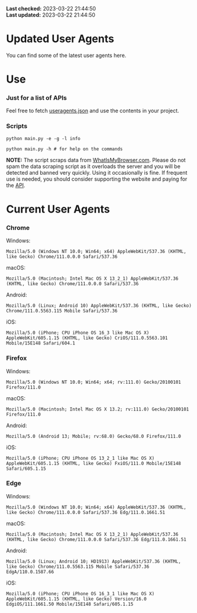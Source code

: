 **Last checked:** 2023-03-22 21:44:50  
**Last updated:** 2023-03-22 21:44:50  

# Updated User Agents
You can find some of the latest user agents here.

# Use

### Just for a list of APIs

Feel free to fetch [useragents.json](https://raw.githubusercontent.com/tmxkn1/UpdatedUserAgents/master/useragents.json) and use the contents in your project.

### Scripts

```
python main.py -e -g -l info

python main.py -h # for help on the commands
```
**NOTE:** The script scraps data from [WhatIsMyBrowser.com](https://www.whatismybrowser.com). Please do not spam the data scraping script as it overloads the server and you will be detected and banned very quickly. Using it occasionally is fine. If frequent use is needed, you should consider supporting the website and paying for the [API](https://developers.whatismybrowser.com/api/).

# Current User Agents
### Chrome

Windows:
```
Mozilla/5.0 (Windows NT 10.0; Win64; x64) AppleWebKit/537.36 (KHTML, like Gecko) Chrome/111.0.0.0 Safari/537.36
```

macOS:
```
Mozilla/5.0 (Macintosh; Intel Mac OS X 13_2_1) AppleWebKit/537.36 (KHTML, like Gecko) Chrome/111.0.0.0 Safari/537.36
```

Android:
```
Mozilla/5.0 (Linux; Android 10) AppleWebKit/537.36 (KHTML, like Gecko) Chrome/111.0.5563.115 Mobile Safari/537.36
```

iOS:
```
Mozilla/5.0 (iPhone; CPU iPhone OS 16_3 like Mac OS X) AppleWebKit/605.1.15 (KHTML, like Gecko) CriOS/111.0.5563.101 Mobile/15E148 Safari/604.1
```

### Firefox

Windows:
```
Mozilla/5.0 (Windows NT 10.0; Win64; x64; rv:111.0) Gecko/20100101 Firefox/111.0
```

macOS:
```
Mozilla/5.0 (Macintosh; Intel Mac OS X 13.2; rv:111.0) Gecko/20100101 Firefox/111.0
```

Android:
```
Mozilla/5.0 (Android 13; Mobile; rv:68.0) Gecko/68.0 Firefox/111.0
```

iOS:
```
Mozilla/5.0 (iPhone; CPU iPhone OS 13_2_1 like Mac OS X) AppleWebKit/605.1.15 (KHTML, like Gecko) FxiOS/111.0 Mobile/15E148 Safari/605.1.15
```

###  Edge

Windows:
```
Mozilla/5.0 (Windows NT 10.0; Win64; x64) AppleWebKit/537.36 (KHTML, like Gecko) Chrome/111.0.0.0 Safari/537.36 Edg/111.0.1661.51
```

macOS:
```
Mozilla/5.0 (Macintosh; Intel Mac OS X 13_2_1) AppleWebKit/537.36 (KHTML, like Gecko) Chrome/111.0.0.0 Safari/537.36 Edg/111.0.1661.51
```

Android:
```
Mozilla/5.0 (Linux; Android 10; HD1913) AppleWebKit/537.36 (KHTML, like Gecko) Chrome/111.0.5563.115 Mobile Safari/537.36 EdgA/110.0.1587.66
```

iOS:
```
Mozilla/5.0 (iPhone; CPU iPhone OS 16_3_1 like Mac OS X) AppleWebKit/605.1.15 (KHTML, like Gecko) Version/16.0 EdgiOS/111.1661.50 Mobile/15E148 Safari/605.1.15
```
